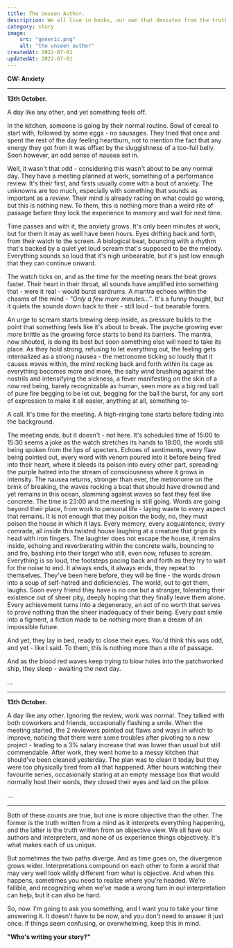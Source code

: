 ```yaml
---
title: The Unseen Author.
description: We all live in books, our own that deviates from the truth. What follows is a chapter, and eventually - what happened.
category: story
image:
    src: "generic.png"
    alt: "the unseen author"
createdAt: 2022-07-01
updatedAt: 2022-07-01
---
```


**CW: Anxiety**

<hr>

**13th October.**

A day like any other, and yet something feels off.

In the kitchen, someone is going by their normal routine. Bowl of cereal to start with, followed by some eggs - no sausages. They tried that once and spent the rest of the day feeling heartburn, not to mention the fact that any energy they got from it was offset by the sluggishness of a too-full belly. Soon however, an odd sense of nausea set in.

Well, it wasn't that odd - considering this wasn't about to be any normal day. They have a meeting planned at work, something of a performance review. It's their first, and firsts usually come with a bout of anxiety. The unknowns are too much, especially with something that sounds as important as a _review_. Their mind is already racing on what could go wrong, but this is nothing new. To them, this is nothing more than a weird rite of passage before they lock the experience to memory and wait for next time.

Time passes and with it, the anxiety grows. It's only been minutes at work, but for them it may as well have been hours. Eyes drifting back and forth, from their watch to the screen. A biological beat, bouncing with a rhythm that's backed by a quiet yet loud scream that's supposed to be the melody. Everything sounds so loud that it's nigh unbearable, but it's just low enough that they can continue onward.

The watch ticks on, and as the time for the meeting nears the beat grows faster. Their heart in their throat, all sounds have amplified into something that - were it real - would burst eardrums. A mantra echoes within the chasms of the mind - _"Only a few more minutes..."_. It's a funny thought, but it quiets the sounds down back to their - still loud - but bearable forms. 

An urge to scream starts brewing deep inside, as pressure builds to the point that something feels like it's about to break. The psyche growing ever more brittle as the growing force starts to bend its barriers. The mantra, now shouted, is doing its best but soon something else will need to take its place. As they hold strong, refusing to let everything out, the feeling gets internalized as a strong nausea - the metronome ticking so loudly that it causes waves within, the mind rocking back and forth within its cage as everything becomes more and more, the salty wind brushing against the nostrils and intensifying the sickness, a fever manifesting on the skin of a now red being, barely recognizable as human, seen more as a big red ball of pure fire begging to be let out, begging for the ball the burst, for any sort of expression to make it all easier, anything at all, something to-

A call. It's time for the meeting. A high-ringing tone starts before fading into the background.

The meeting ends, but it doesn't - not here. It's scheduled time of 15:00 to 15:30 seems a joke as the watch stretches its hands to 18:00, the words still being spoken from the lips of specters. Echoes of sentiments, every flaw being pointed out, every word with venom poured into it before being fired into their heart, where it bleeds its poison into every other part, spreading the purple hatred into the stream of consciousness where it grows in intensity. The nausea returns, stronger than ever, the metronome on the brink of breaking, the waves rocking a boat that should have drowned and yet remains in this ocean, slamming against waves so fast they feel like concrete. The time is 23:00 and the meeting is still going. Words are going beyond their place, from work to personal life - laying waste to every aspect that remains. It is not enough that they poison the body, no, they must poison the house in which it lays. Every memory, every acquaintence, every comrade, all inside this twisted house laughing at a creature that grips its head with iron fingers. The laughter does not escape the house, it remains inside, echoing and reverberating within the concrete walls, bouncing to and fro, bashing into their target who still, even now, refuses to scream. Everything is so loud, the footsteps pacing back and forth as they try to wait for the noise to end. It always ends, it always ends, they repeat to themselves. They've been here before, they will be fine - the words drown into a soup of self-hatred and deficiencies. The world, out to get them, laughs. Soon every friend they have is no one but a stranger, tolerating their existence out of sheer pity, deeply hoping that they finally leave them alone. Every achievement turns into a degeneracy, an act of no worth that serves to prove nothing than the sheer inadequacy of their being. Every past smile into a figment, a fiction made to be nothing more than a dream of an impossible future.

And yet, they lay in bed, ready to close their eyes. You'd think this was odd, and yet - like I said. To them, this is nothing more than a rite of passage.

And as the blood red waves keep trying to blow holes into the patchworked ship, they sleep - awaiting the next day.

...

<hr>

**13th October.**

A day like any other. Ignoring the review, work was normal. They talked with both coworkers and friends, occasionally flashing a smile. When the meeting started, the 2 reviewers pointed out flaws and ways in which to improve, noticing that there were some troubles after pivoting to a new project - leading to a 3% salary increase that was lower than usual but still commendable. After work, they went home to a messy kitchen that should've been cleaned yesterday. The plan was to clean it today but they were too physically tired from all that happened. After hours watching their favourite series, occasionally staring at an empty message box that would normally host their words, they closed their eyes and laid on the pillow.

...

<hr>

Both of these counts are true, but one is more objective than the other. The former is the truth written from a mind as it interprets everything happening, and the latter is the truth written from an objective view. We all have our authors and interpreters, and none of us experience things objectively. It's what makes each of us unique.

But sometimes the two paths diverge. And as time goes on, the divergence grows wider. Interpretations compound on each other to form a world that may very well look wildly different from what is objective. And when this happens, sometimes you need to realize where you're headed. We're fallible, and recognizing when we've made a wrong turn in our interpretation can help, but it can also be hard.

So, now. I'm going to ask you something, and I want you to take your time answering it. It doesn't have to be now, and you don't need to answer it just once. If things seem confusing, or overwhelming, keep this in mind.

**"Who's writing your story?"**
